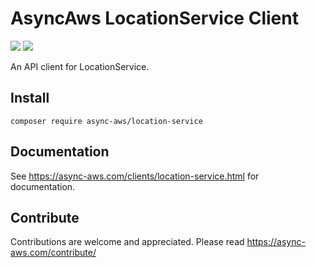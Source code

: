 # AsyncAws LocationService Client

![](https://github.com/async-aws/location-service/workflows/Tests/badge.svg?branch=master)
![](https://github.com/async-aws/location-service/workflows/BC%20Check/badge.svg?branch=master)

An API client for LocationService.

## Install

```cli
composer require async-aws/location-service
```

## Documentation

See https://async-aws.com/clients/location-service.html for documentation.

## Contribute

Contributions are welcome and appreciated. Please read https://async-aws.com/contribute/
